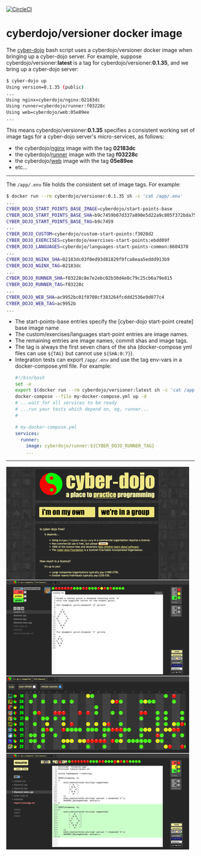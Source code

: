 [![CircleCI](https://circleci.com/gh/cyber-dojo/versioner.svg?style=svg)](https://circleci.com/gh/cyber-dojo/versioner)

# cyberdojo/versioner docker image

The [cyber-dojo](https://github.com/cyber-dojo/commander/blob/master/cyber-dojo) bash script
uses a cyberdojo/versioner docker image when bringing up a cyber-dojo server.
For example, suppose cyberdojo/versioner:**latest** is a tag for cyberdojo/versioner:**0.1.35**,
and we bring up a cyber-dojo server:
```bash
$ cyber-dojo up
Using version=0.1.35 (public)
...
Using nginx=cyberdojo/nginx:02183dc
Using runner=cyberdojo/runner:f03228c
Using web=cyberdojo/web:05e89ee
...
```
This means cyberdojo/versioner:**0.1.35** specifies a consistent working set of
image tags for a cyber-dojo server's micro-services, as follows:
*  the cyberdojo/[nginx](https://github.com/cyber-dojo/nginx/tree/02183dc03f0ed93d81829f9fca8eaa5eddd913b9) image with the tag **02183dc**
*  the cyberdojo/[runner](https://github.com/cyber-dojo/runner/tree/f03228c8e7e2ebc02b30d4e0c79c25cb6a79e815) image with the tag **f03228c**
*  the cyberdojo/[web](https://github.com/cyber-dojo/web/tree/05e89eee29666e5474ddd486938f33127b0c2471) image with the tag **05e89ee**
* etc...

- - - -

The ```/app/.env``` file holds the consistent set of image tags.
For example:
```bash
$ docker run --rm cyberdojo/versioner:0.1.35 sh -c 'cat /app/.env'
...
CYBER_DOJO_START_POINTS_BASE_IMAGE=cyberdojo/start-points-base
CYBER_DOJO_START_POINTS_BASE_SHA=b9c7459b07d337a890e5d22a9c805f372bda758f
CYBER_DOJO_START_POINTS_BASE_TAG=b9c7459
...
CYBER_DOJO_CUSTOM=cyberdojo/custom-start-points:f3020d2
CYBER_DOJO_EXERCISES=cyberdojo/exercises-start-points:ebdd09f
CYBER_DOJO_LANGUAGES=cyberdojo/languages-start-points-common:6604370
...
CYBER_DOJO_NGINX_SHA=02183dc03f0ed93d81829f9fca8eaa5eddd913b9
CYBER_DOJO_NGINX_TAG=02183dc
...
CYBER_DOJO_RUNNER_SHA=f03228c8e7e2ebc02b30d4e0c79c25cb6a79e815
CYBER_DOJO_RUNNER_TAG=f03228c
...
CYBER_DOJO_WEB_SHA=ac9952bc01f0708cf383264fcddd2536e9d077c4
CYBER_DOJO_WEB_TAG=ac9952b
...
```
- The start-points-base entries specify the [cyber-dojo start-point create] base image name
- The custom/exercises/languages start-point entries are image names.
- The remaining entries are image names, commit shas and image tags.
- The tag is always the first seven chars of the sha (docker-compose yml files
  can use ```${TAG}``` but cannot use ```${SHA:0:7}```).
- Integration tests can export ```/app/.env``` and use the tag env-vars in a docker-compose.yml file. For example:
  ```bash
  #!/bin/bash
  set -e
  export $(docker run --rm cyberdojo/versioner:latest sh -c 'cat /app/.env')
  docker-compose --file my-docker-compose.yml up -d
  # ...wait for all services to be ready
  # ...run your tests which depend on, eg, runner...
  #
  ```
  ```yml
  # my-docker-compose.yml
  services:
    runner:
      image: cyberdojo/runner:${CYBER_DOJO_RUNNER_TAG}
      ...
  ```

- - - -

![cyber-dojo.org home page](https://github.com/cyber-dojo/cyber-dojo/blob/master/shared/home_page_snapshot.png)
